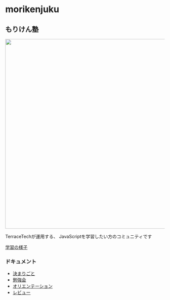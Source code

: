 # morikenjuku

## もりけん塾


<img src="https://kenjimorita.jp/wp-content/uploads/2021/09/white.png" width="600">


TerraceTechが運用する、
JavaScriptを学習したい方のコミュニティです

[学習の様子](https://terracetech.jp/category/morikenjuku/)

### ドキュメント

- [決まりごと](https://github.com/kenmori/morikenjuku/blob/main/doc/kimarigoto.md)
- [勉強会](https://github.com/kenmori/morikenjuku/blob/main/doc/benkyoukai.md)
- [オリエンテーション](https://github.com/kenmori/morikenjuku/blob/main/doc/orien.md)
- [レビュー](https://github.com/kenmori/morikenjuku/blob/main/doc/review.md)
